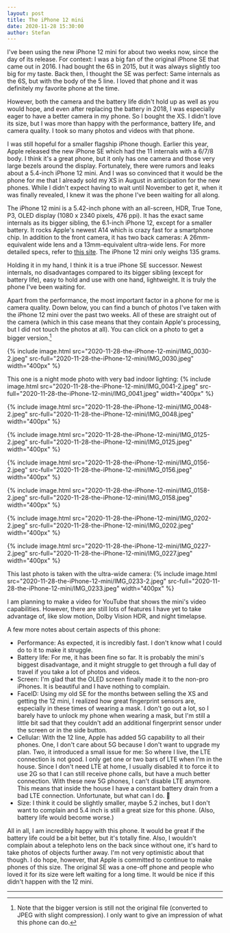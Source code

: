 ```yaml
---
layout: post
title: The iPhone 12 mini
date: 2020-11-28 15:30:00
author: Stefan
---
```


I've been using the new iPhone 12 mini for about two weeks now, since the day of its release. For context: I was a big fan of the original iPhone SE that came out in 2016. I had bought the 6S in 2015, but it was always slightly too big for my taste. Back then, I thought the SE was perfect: Same internals as the 6S, but with the body of the 5 line. I loved that phone and it was definitely my favorite phone at the time.

However, both the camera and the battery life didn't hold up as well as you would hope, and even after replacing the battery in 2018, I was especially eager to have a better camera in my phone. So I bought the XS. I didn't love its size, but I was more than happy with the performance, battery life, and camera quality. I took so many photos and videos with that phone.

I was still hopeful for a smaller flagship iPhone though. Earlier this year, Apple released the new iPhone SE which had the 11 internals with a 6/7/8 body. I think it's a great phone, but it only has one camera and those very large bezels around the display. Fortunately, there were rumors and leaks about a 5.4-inch iPhone 12 mini. And I was so convinced that it would be the phone for me that I already sold my XS in August in anticipation for the new phones. While I didn't expect having to wait until November to get it, when it was finally revealed, I knew it was the phone I've been waiting for all along.

The iPhone 12 mini is a 5.42-inch phone with an all-screen, HDR, True Tone, P3, OLED display (1080 x 2340 pixels, 476 ppi). It has the exact same internals as its bigger sibling, the 6.1-inch iPhone 12, except for a smaller battery. It rocks Apple's newest A14 which is crazy fast for a smartphone chip. In addition to the front camera, it has two back cameras: A 26mm-equivalent wide lens and a 13mm-equivalent ultra-wide lens. For more detailed specs, refer to [this site](https://www.gsmarena.com/apple_iphone_12_mini-10510.php). The iPhone 12 mini only weighs 135 grams.

Holding it in my hand, I think it is a true iPhone SE successor. Newest internals, no disadvantages compared to its bigger sibling (except for battery life), easy to hold and use with one hand, lightweight. It is truly the phone I've been waiting for.

Apart from the performance, the most important factor in a phone for me is camera quality. Down below, you can find a bunch of photos I've taken with the iPhone 12 mini over the past two weeks. All of these are straight out of the camera (which in this case means that they contain Apple's processing, but I did not touch the photos at all). You can click on a photo to get a bigger version.[^1]

{% include image.html src="2020-11-28-the-iPhone-12-mini/IMG_0030-2.jpeg" src-full="2020-11-28-the-iPhone-12-mini/IMG_0030.jpeg" width="400px" %}

This one is a night mode photo with very bad indoor lighting:
{% include image.html src="2020-11-28-the-iPhone-12-mini/IMG_0041-2.jpeg" src-full="2020-11-28-the-iPhone-12-mini/IMG_0041.jpeg" width="400px" %}

{% include image.html src="2020-11-28-the-iPhone-12-mini/IMG_0048-2.jpeg" src-full="2020-11-28-the-iPhone-12-mini/IMG_0048.jpeg" width="400px" %}

{% include image.html src="2020-11-28-the-iPhone-12-mini/IMG_0125-2.jpeg" src-full="2020-11-28-the-iPhone-12-mini/IMG_0125.jpeg" width="400px" %}

{% include image.html src="2020-11-28-the-iPhone-12-mini/IMG_0156-2.jpeg" src-full="2020-11-28-the-iPhone-12-mini/IMG_0156.jpeg" width="400px" %}

{% include image.html src="2020-11-28-the-iPhone-12-mini/IMG_0158-2.jpeg" src-full="2020-11-28-the-iPhone-12-mini/IMG_0158.jpeg" width="400px" %}

{% include image.html src="2020-11-28-the-iPhone-12-mini/IMG_0202-2.jpeg" src-full="2020-11-28-the-iPhone-12-mini/IMG_0202.jpeg" width="400px" %}

{% include image.html src="2020-11-28-the-iPhone-12-mini/IMG_0227-2.jpeg" src-full="2020-11-28-the-iPhone-12-mini/IMG_0227.jpeg" width="400px" %}

This last photo is taken with the ultra-wide camera:
{% include image.html src="2020-11-28-the-iPhone-12-mini/IMG_0233-2.jpeg" src-full="2020-11-28-the-iPhone-12-mini/IMG_0233.jpeg" width="400px" %}

I am planning to make a video for YouTube that shows the mini's video capabilities. However, there are still lots of features I have yet to take advantage of, like slow motion, Dolby Vision HDR, and night timelapse.

A few more notes about certain aspects of this phone:

- Performance: As expected, it is incredibly fast. I don't know what I could do to it to make it struggle.
- Battery life: For me, it has been fine so far. It is probably the mini's biggest disadvantage, and it might struggle to get through a full day of travel if you take a lot of photos and videos.
- Screen: I'm glad that the OLED screen finally made it to the non-pro iPhones. It is beautiful and I have nothing to complain.
- FaceID: Using my old SE for the months between selling the XS and getting the 12 mini, I realized how great fingerprint sensors are, especially in these times of wearing a mask. I don't go out a lot, so I barely have to unlock my phone when wearing a mask, but I'm still a little bit sad that they couldn't add an additional fingerprint sensor under the screen or in the side button.
- Cellular: With the 12 line, Apple has added 5G capability to all their phones. One, I don't care about 5G because I don't want to upgrade my plan. Two, it introduced a small issue for me: So where I live, the LTE connection is not good. I only get one or two bars of LTE when I'm in the house. Since I don't need LTE at home, I usually disabled it to force it to use 2G so that I can still receive phone calls, but have a much better connection. With these new 5G phones, I can't disable LTE anymore. This means that inside the house I have a constant battery drain from a bad LTE connection. Unfortunate, but what can I do. 🤷
- Size: I think it could be slightly smaller, maybe 5.2 inches, but I don't want to complain and 5.4 inch is still a great size for this phone. (Also, battery life would become worse.)

All in all, I am incredibly happy with this phone. It would be great if the battery life could be a bit better, but it's totally fine. Also, I wouldn't complain about a telephoto lens on the back since without one, it's hard to take photos of objects further away. I'm not very optimistic about that though. I do hope, however, that Apple is committed to continue to make phones of this size. The original SE was a one-off phone and people who loved it for its size were left waiting for a long time. It would be nice if this didn't happen with the 12 mini.

---
[^1]: Note that the bigger version is still not the original file (converted to JPEG with slight compression). I only want to give an impression of what this phone can do.
